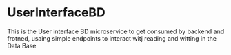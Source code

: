 # UserInterfaceBD
This is the User interface BD microservice to get consumed by backend and frotned, usaing simple endpoints to interact witj reading and witting in the Data Base
